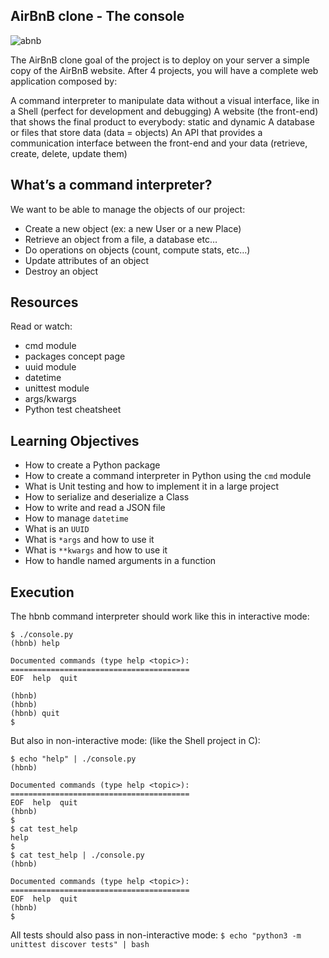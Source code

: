 ## AirBnB clone - The console




![abnb](https://github.com/binbashz/holbertonschool-AirBnB_clone/assets/124454895/de1041e6-7c3d-41bb-8e5a-1c4272dc9c42)

The AirBnB clone goal of the project is to deploy on your server a simple copy of the AirBnB website. After 4 projects, you will have a complete web application composed by:

A command interpreter to manipulate data without a visual interface, like in a Shell (perfect for development and debugging)
A website (the front-end) that shows the final product to everybody: static and dynamic
A database or files that store data (data = objects)
An API that provides a communication interface between the front-end and your data (retrieve, create, delete, update them)




## What’s a command interpreter?

We want to be able to manage the objects of our project:

-   Create a new object (ex: a new User or a new Place)
-   Retrieve an object from a file, a database etc…
-   Do operations on objects (count, compute stats, etc…)
-   Update attributes of an object
-   Destroy an object

## [](https://github.com/AngeiraT/holbertonschool-AirBnB_clone#resources)Resources

Read or watch:

-   cmd module
-   packages concept page
-   uuid module
-   datetime
-   unittest module
-   args/kwargs
-   Python test cheatsheet

## [](https://github.com/AngeiraT/holbertonschool-AirBnB_clone#learning-objectives)Learning Objectives

-   How to create a Python package
-   How to create a command interpreter in Python using the `cmd` module
-   What is Unit testing and how to implement it in a large project
-   How to serialize and deserialize a Class
-   How to write and read a JSON file
-   How to manage `datetime`
-   What is an `UUID`
-   What is `*args` and how to use it
-   What is `**kwargs` and how to use it
-   How to handle named arguments in a function

## [](https://github.com/AngeiraT/holbertonschool-AirBnB_clone#execution)Execution

The hbnb command interpreter should work like this in interactive mode:

```
$ ./console.py
(hbnb) help

Documented commands (type help <topic>):
========================================
EOF  help  quit

(hbnb) 
(hbnb) 
(hbnb) quit
$
```

But also in non-interactive mode: (like the Shell project in C):

```
$ echo "help" | ./console.py
(hbnb)

Documented commands (type help <topic>):
========================================
EOF  help  quit
(hbnb) 
$
$ cat test_help
help
$
$ cat test_help | ./console.py
(hbnb)

Documented commands (type help <topic>):
========================================
EOF  help  quit
(hbnb) 
$
```

All tests should also pass in non-interactive mode: `$ echo "python3 -m unittest discover tests" | bash`
